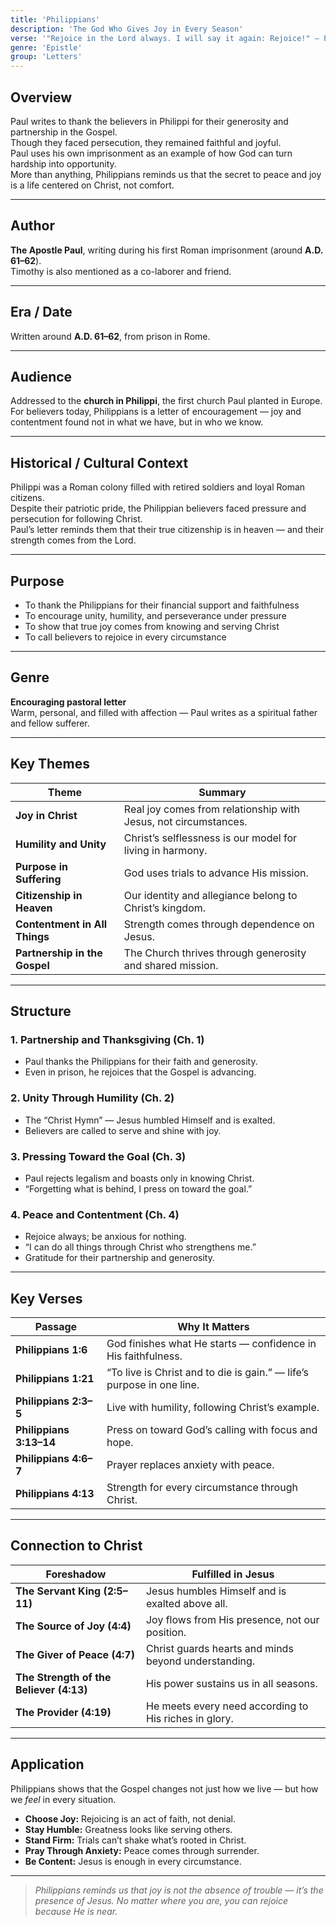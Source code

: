 ```yaml
---
title: 'Philippians'
description: 'The God Who Gives Joy in Every Season'
verse: '"Rejoice in the Lord always. I will say it again: Rejoice!" — Philippians 4:4'
genre: 'Epistle'
group: 'Letters'
---
```


## Overview  
Paul writes to thank the believers in Philippi for their generosity and partnership in the Gospel.  
Though they faced persecution, they remained faithful and joyful.  
Paul uses his own imprisonment as an example of how God can turn hardship into opportunity.  
More than anything, Philippians reminds us that the secret to peace and joy is a life centered on Christ, not comfort.

---

## Author  
**The Apostle Paul**, writing during his first Roman imprisonment (around **A.D. 61–62**).  
Timothy is also mentioned as a co-laborer and friend.

---

## Era / Date  
Written around **A.D. 61–62**, from prison in Rome.

---

## Audience  
Addressed to the **church in Philippi**, the first church Paul planted in Europe.  
For believers today, Philippians is a letter of encouragement — joy and contentment found not in what we have, but in who we know.

---

## Historical / Cultural Context  
Philippi was a Roman colony filled with retired soldiers and loyal Roman citizens.  
Despite their patriotic pride, the Philippian believers faced pressure and persecution for following Christ.  
Paul’s letter reminds them that their true citizenship is in heaven — and their strength comes from the Lord.

---

## Purpose  
- To thank the Philippians for their financial support and faithfulness  
- To encourage unity, humility, and perseverance under pressure  
- To show that true joy comes from knowing and serving Christ  
- To call believers to rejoice in every circumstance  

---

## Genre  
**Encouraging pastoral letter**  
Warm, personal, and filled with affection — Paul writes as a spiritual father and fellow sufferer.

---

## Key Themes  

| Theme | Summary |
|-------|----------|
| **Joy in Christ** | Real joy comes from relationship with Jesus, not circumstances. |
| **Humility and Unity** | Christ’s selflessness is our model for living in harmony. |
| **Purpose in Suffering** | God uses trials to advance His mission. |
| **Citizenship in Heaven** | Our identity and allegiance belong to Christ’s kingdom. |
| **Contentment in All Things** | Strength comes through dependence on Jesus. |
| **Partnership in the Gospel** | The Church thrives through generosity and shared mission. |

---

## Structure  

### 1. Partnership and Thanksgiving (Ch. 1)
- Paul thanks the Philippians for their faith and generosity.  
- Even in prison, he rejoices that the Gospel is advancing.  

### 2. Unity Through Humility (Ch. 2)
- The “Christ Hymn” — Jesus humbled Himself and is exalted.  
- Believers are called to serve and shine with joy.  

### 3. Pressing Toward the Goal (Ch. 3)
- Paul rejects legalism and boasts only in knowing Christ.  
- “Forgetting what is behind, I press on toward the goal.”  

### 4. Peace and Contentment (Ch. 4)
- Rejoice always; be anxious for nothing.  
- “I can do all things through Christ who strengthens me.”  
- Gratitude for their partnership and generosity.  

---

## Key Verses  

| Passage | Why It Matters |
|----------|----------------|
| **Philippians 1:6** | God finishes what He starts — confidence in His faithfulness. |
| **Philippians 1:21** | “To live is Christ and to die is gain.” — life’s purpose in one line. |
| **Philippians 2:3–5** | Live with humility, following Christ’s example. |
| **Philippians 3:13–14** | Press on toward God’s calling with focus and hope. |
| **Philippians 4:6–7** | Prayer replaces anxiety with peace. |
| **Philippians 4:13** | Strength for every circumstance through Christ. |

---

## Connection to Christ  

| Foreshadow | Fulfilled in Jesus |
|-------------|-------------------|
| **The Servant King (2:5–11)** | Jesus humbles Himself and is exalted above all. |
| **The Source of Joy (4:4)** | Joy flows from His presence, not our position. |
| **The Giver of Peace (4:7)** | Christ guards hearts and minds beyond understanding. |
| **The Strength of the Believer (4:13)** | His power sustains us in all seasons. |
| **The Provider (4:19)** | He meets every need according to His riches in glory. |

---

## Application  
Philippians shows that the Gospel changes not just how we live — but how we *feel* in every situation.  
- **Choose Joy:** Rejoicing is an act of faith, not denial.  
- **Stay Humble:** Greatness looks like serving others.  
- **Stand Firm:** Trials can’t shake what’s rooted in Christ.  
- **Pray Through Anxiety:** Peace comes through surrender.  
- **Be Content:** Jesus is enough in every circumstance.  

---

> *Philippians reminds us that joy is not the absence of trouble — it’s the presence of Jesus. No matter where you are, you can rejoice because He is near.*
